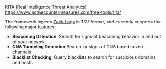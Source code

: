RITA (Real Intelligence Threat Analytics)
https://www.activecountermeasures.com/free-tools/rita/


The framework ingests [Zeek Logs](https://www.zeek.org/) in TSV format, and currently supports the following major features:
-   **Beaconing Detection**: Search for signs of beaconing behavior in and out of your network
-   **DNS Tunneling Detection** Search for signs of DNS based covert channels
-   **Blacklist Checking**: Query blacklists to search for suspicious domains and hosts